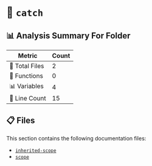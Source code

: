 # 📁 `catch`

## 📊 Analysis Summary For Folder

| Metric | Count |
|--------|-------|
| 📁 Total Files | 2 |
| 🔧 Functions | 0 |
| 📊 Variables | 4 |
| 🔢 Line Count | 15 |


## 📋 Files

This section contains the following documentation files:

- [`inherited-scope`](./inherited-scope.md)
- [`scope`](./scope.md)
